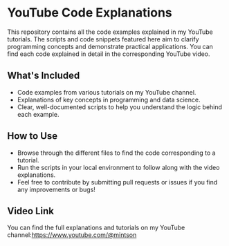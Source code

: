 # YouTube Code Explanations

This repository contains all the code examples explained in my YouTube tutorials. The scripts and code snippets featured here aim to clarify programming concepts and demonstrate practical applications. You can find each code explained in detail in the corresponding YouTube video.

## What's Included
- Code examples from various tutorials on my YouTube channel.
- Explanations of key concepts in programming and data science.
- Clear, well-documented scripts to help you understand the logic behind each example.

## How to Use
- Browse through the different files to find the code corresponding to a tutorial.
- Run the scripts in your local environment to follow along with the video explanations.
- Feel free to contribute by submitting pull requests or issues if you find any improvements or bugs!

## Video Link
You can find the full explanations and tutorials on my YouTube channel:https://www.youtube.com/@mintson
